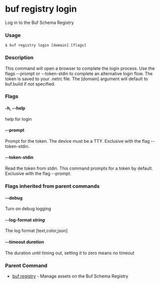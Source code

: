 # buf registry login

Log in to the Buf Schema Registry

### Usage

```console
$ buf registry login [domain] [flags]
```

### Description

This command will open a browser to complete the login process. Use the flags --prompt or --token-stdin to complete an alternative login flow. The token is saved to your .netrc file. The \[domain\] argument will default to buf.build if not specified.

### Flags

#### \-h, --help

help for login

#### \--prompt

Prompt for the token. The device must be a TTY. Exclusive with the flag --token-stdin.

#### \--token-stdin

Read the token from stdin. This command prompts for a token by default. Exclusive with the flag --prompt.

### Flags inherited from parent commands

#### \--debug

Turn on debug logging

#### \--log-format _string_

The log format \[text,color,json\]

#### \--timeout _duration_

The duration until timing out, setting it to zero means no timeout

### Parent Command

- [buf registry](../) - Manage assets on the Buf Schema Registry
